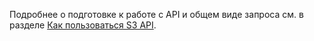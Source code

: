 Подробнее о подготовке к работе с API и общем виде запроса см. в разделе [Как пользоваться S3 API](../../storage/s3/index.md).